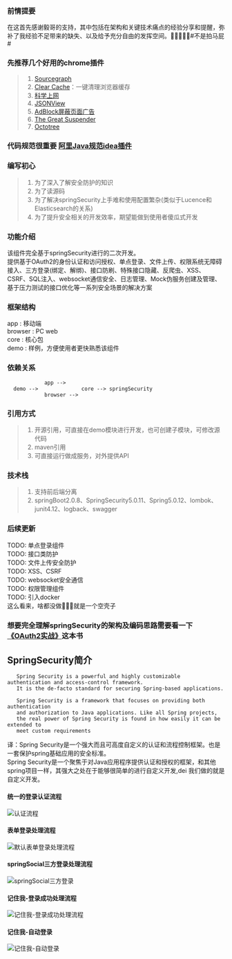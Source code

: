 ### 前情提要  
在这首先感谢毅哥的支持，其中包括在架构和关键技术痛点的经验分享和提醒，弥补了我经验不足带来的缺失、以及给予充分自由的发挥空间。🥶🥶🥶🥶🥶#不是拍马屁#  
### 先推荐几个好用的chrome插件  
>1. [Sourcegraph](https://zhuanlan.zhihu.com/p/27620085)  
>2. [Clear Cache](https://chrome.google.com/webstore/detail/clear-cache/cppjkneekbjaeellbfkmgnhonkkjfpdn?hl=zh-CN)：一键清理浏览器缓存  
>3. [科学上网](http://googlehelper.net/)  
>4. [JSONView](https://www.jianshu.com/p/6ea9f2245f4d)  
>5. [AdBlock屏蔽页面广告](https://getadblock.com/)  
>6. [The Great Suspender](https://chrome.google.com/webstore/detail/the-great-suspender/klbibkeccnjlkjkiokjodocebajanakg?hl=zh-CN)  
>7. [Octotree](https://zhuanlan.zhihu.com/p/20431851)  
### 代码规范很重要 [阿里Java规范idea插件](https://github.com/alibaba/p3c/tree/master/idea-plugin)  
### 编写初心  
>1. 为了深入了解安全防护的知识  
>2. 为了读源码
>2. 为了解决springSecurity上手难和使用配置繁杂(类似于Lucence和Elasticsearch的关系)  
>3. 为了提升安全相关的开发效率，期望能做到使用者傻瓜式开发  

### 功能介绍  
该组件完全基于springSecurity进行的二次开发。  
提供基于OAuth2的身份认证和访问授权、单点登录、文件上传、权限系统无障碍接入、三方登录(绑定、解绑)、接口防刷、特殊接口隐藏、反爬虫、XSS、CSRF、SQL注入、websocket通信安全、日志管理、Mock伪服务创建及管理、基于压力测试的接口优化等一系列安全场景的解决方案  
### 框架结构  
app : 移动端  
browser : PC web  
core : 核心包  
demo : 样例，方便使用者更快熟悉该组件  
### 依赖关系  
```
            app -->  
  demo -->              core --> springSecurity  
            browser --> 
```  
### 引用方式  
>1. 开源引用，可直接在demo模块进行开发，也可创建子模块，可修改源代码  
>2. maven引用  
>3. 可直接运行做成服务，对外提供API  
### 技术栈  
>1. 支持前后端分离  
>2. springBoot2.0.8、SpringSecurity5.0.11、Spring5.0.12、lombok、junit4.12、logback、swagger 
### 后续更新  
TODO: 单点登录组件  
TODO: 接口类防护  
TODO: 文件上传安全防护  
TODO: XSS、CSRF  
TODO: websocket安全通信  
TODO: 权限管理组件  
TODO: 引入docker  
这么看来，啥都没做🤣🤣🤣就是一个空壳子  

### 想要完全理解springSecurity的架构及编码思路需要看一下[《OAuth2实战》](https://github.com/momokanni/OAuth2)这本书  

## SpringSecurity简介  

```
   Spring Security is a powerful and highly customizable authentication and access-control framework. 
   It is the de-facto standard for securing Spring-based applications.  

   Spring Security is a framework that focuses on providing both authentication 
   and authorization to Java applications. Like all Spring projects, 
   the real power of Spring Security is found in how easily it can be extended to 
   meet custom requirements
```  
译：Spring Security是一个强大而且可高度自定义的认证和流程控制框架。也是一套保护spring基础应用的安全标准。  
   Spring Security是一个聚焦于对Java应用程序提供认证和授权的框架，和其他spring项目一样，其强大之处在于能够很简单的进行自定义开发,dei 我们做的就是自定义开发。  
   
#### 统一的登录认证流程
![认证流程](https://github.com/momokanni/doc-repository/blob/master/security-wrapper/img/process/%E8%AE%A4%E8%AF%81%E6%B5%81%E7%A8%8B%E6%A2%B3%E7%90%86(%E8%A1%A8%E5%8D%95%E7%99%BB%E5%BD%95).svg)  

#### 表单登录处理流程  

![默认表单登录处理流程](https://github.com/momokanni/doc-repository/blob/master/security-wrapper/img/process/%E8%A1%A8%E5%8D%95%E9%BB%98%E8%AE%A4%E5%A4%84%E7%90%86%E6%B5%81%E7%A8%8B.png)  

#### springSocial三方登录处理流程  
![springSocial三方登录](https://github.com/momokanni/doc-repository/blob/master/security-wrapper/img/process/springSocial%E7%A4%BE%E4%BA%A4%E7%99%BB%E5%BD%95%E5%A4%84%E7%90%86%E6%B5%81%E7%A8%8B.png)  

#### 记住我-登录成功处理流程  

![记住我-登录成功处理流程](https://github.com/momokanni/doc-repository/blob/master/security-wrapper/img/process/%E8%AE%B0%E4%BD%8F%E6%88%91-%E7%99%BB%E5%BD%95%E6%88%90%E5%8A%9F%E5%A4%84%E7%90%86%E6%B5%81%E7%A8%8B.svg)  

#### 记住我-自动登录  

![记住我-自动登录](https://github.com/momokanni/doc-repository/blob/master/security-wrapper/img/process/%E8%AE%B0%E4%BD%8F%E6%88%91-%E8%87%AA%E5%8A%A8%E7%99%BB%E5%BD%95.svg) 


